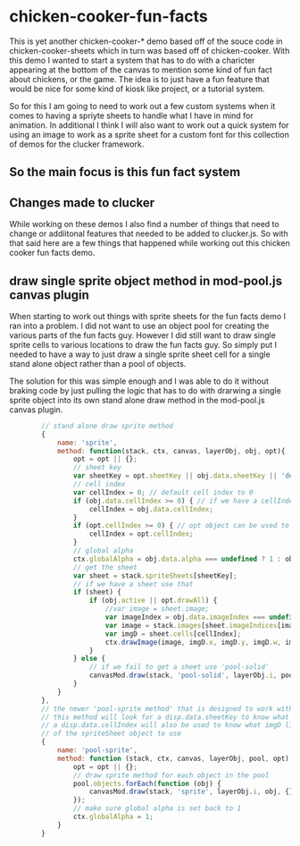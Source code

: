 # chicken-cooker-fun-facts

This is yet another chicken-cooker-\* demo based off of the souce code in chicken-cooker-sheets which in turn was based off of chicken-cooker. With this demo I wanted to start a system that has to do with a charicter appearing at the bottom of the canvas to mention some kind of fun fact about chickens, or the game. The idea is to just have a fun feature that would be nice for some kind of kiosk like project, or a tutorial system. 

So for this I am going to need to work out a few custom systems when it comes to having a spriyte sheets to handle what I have in mind for animation. In additional I think I will also want to work out a quick system for using an image to work as a sprite sheet for a custom font for this collection of demos for the clucker framework.

## So the main focus is this fun fact system



## Changes made to clucker

While working on these demos I also find a number of things that need to change or addiitonal features that needed to be added to clucker.js. So with that said here are a few things that happened while working out this chicken cooker fun facts demo.

## draw single sprite object method in mod-pool.js canvas plugin

When starting to work out things with sprite sheets for the fun facts demo I ran into a problem. I did not want to use an object pool for creating the various parts of the fun facts guy. However I did still want to draw single sprite cells to various locations to draw the fun facts guy. So simply put I needed to have a way to just draw a single sprite sheet cell for a single stand alone object rather than a pool of objects.

The solution for this was simple enough and I was able to do it without braking code by just pulling the logic that has to do with drarwing a single sprite object into its own stand alone draw method in the mod-pool.js canvas plugin.

```js
        // stand alone draw sprite method
        {
            name: 'sprite',
            method: function(stack, ctx, canvas, layerObj, obj, opt){
                opt = opt || {};
                // sheet key
                var sheetKey = opt.sheetKey || obj.data.sheetKey || 'default';
                // cell index
                var cellIndex = 0; // default cell index to 0
                if (obj.data.cellIndex >= 0) { // if we have a cellIndex in disp.data use that
                    cellIndex = obj.data.cellIndex;
                }
                if (opt.cellIndex >= 0) { // opt object can be used to override all others
                    cellIndex = opt.cellIndex;
                }
                // global alpha
                ctx.globalAlpha = obj.data.alpha === undefined ? 1 : obj.data.alpha;
                // get the sheet
                var sheet = stack.spriteSheets[sheetKey];
                // if we have a sheet use that
                if (sheet) {
                    if (obj.active || opt.drawAll) {
                        //var image = sheet.image;
                        var imageIndex = obj.data.imageIndex === undefined ? 0 : obj.data.imageIndex;
                        var image = stack.images[sheet.imageIndices[imageIndex]];
                        var imgD = sheet.cells[cellIndex];
                        ctx.drawImage(image, imgD.x, imgD.y, imgD.w, imgD.h, obj.x, obj.y, obj.w, obj.h);
                    }
                } else {
                    // if we fail to get a sheet use 'pool-solid'
                    canvasMod.draw(stack, 'pool-solid', layerObj.i, pool, opt);
                }
            }
        },
        // the newer 'pool-sprite method' that is designed to work with the stack.spriteSheets object
        // this method will look for a disp.data.sheetKey to know what sprite sheet to use
        // a disp.data.cellIndex will also be used to know what imgD like object in the cells array
        // of the spriteSheet object to use
        {
            name: 'pool-sprite',
            method: function (stack, ctx, canvas, layerObj, pool, opt) {
                opt = opt || {};
                // draw sprite method for each object in the pool
                pool.objects.forEach(function (obj) {
                    canvasMod.draw(stack, 'sprite', layerObj.i, obj, {});  
                });
                // make sure global alpha is set back to 1
                ctx.globalAlpha = 1;
            }
        }
```
